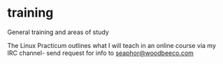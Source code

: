 # training
General training and areas of study

The Linux Practicum outlines what I will teach in an online course via my IRC channel- send request for info to seaphor@woodbeeco.com
